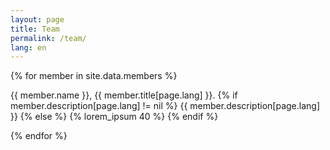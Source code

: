 ```yaml
---
layout: page
title: Team
permalink: /team/
lang: en
---
```


{% for member in site.data.members %}


<div class="member">
  <span class="member-photo" default="{{ asset_path silhouette.jpg }}"></span>
  <p>
    <span class="member-name">{{ member.name }}, {{ member.title[page.lang] }}.</span>
    {% if member.description[page.lang] != nil %}
    {{ member.description[page.lang] }}
    {% else %}
    {% lorem_ipsum 40 %}
    {% endif %}
  </p>
</div>
{% endfor %}
